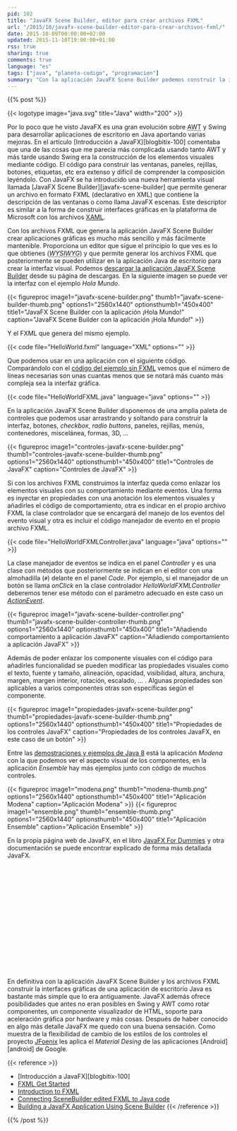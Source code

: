 ```yaml
---
pid: 102
title: "JavaFX Scene Builder, editor para crear archivos FXML"
url: "/2015/10/javafx-scene-builder-editor-para-crear-archivos-fxml/"
date: 2015-10-09T00:00:00+02:00
updated: 2015-11-10T19:00:00+01:00
rss: true
sharing: true
comments: true
language: "es"
tags: ["java", "planeta-codigo", "programacion"]
summary: "Con la aplicación JavaFX Scene Builder podemos construir la interfaz gráfica de una aplicación de escritorio Java de forma más sencilla. JavaFX Scene Builder genera archivos descriptores FXML que podemos cargar en la aplicación evitando la tediosa y no sencilla tarea de construir la interfaz gráfica mediante código. En el artículo comento la aplicación JavaFX Scene Builder, como usar los archivos FXML en una aplicación de escritorio, como asociar manejadores de eventos y como cambiar las propiedades de los controles."
---
```


{{% post %}}

{{< logotype image="java.svg" title="Java" width="200" >}}

Por lo poco que he visto JavaFX es una gran evolución sobre <abbr title="Abstract Window Toolkit">AWT</abbr> y Swing para desarrollar aplicaciones de escritorio en Java aportando varias mejoras. En el artículo [Introducción a JavaFX][blogbitix-100] comentaba que una de las cosas que me parecía más complicada usando tanto AWT y más tarde usando Swing era la construcción de los elementos visuales mediante código. El código para construir las ventanas, paneles, rejillas, botones, etiquetas, etc era extenso y difícil de comprender la composición leyéndolo. Con JavaFX se ha introducido una nueva herramienta visual llamada [JavaFX Scene Builder][javafx-scene-builder] que permite generar un archivo en formato FXML (declarativo en XML) que contiene la descripción de las ventanas o como llama JavaFX escenas. Este descriptor es similar a la forma de construir interfaces gráficas en la plataforma de Microsoft con los archivos [XAML](https://msdn.microsoft.com/en-us/library/cc295302.aspx).

Con los archivos FXML que genera la aplicación JavaFX Scene Builder crear aplicaciones gráficas es mucho más sencillo y más fácilmente mantenible. Proporciona un editor que sigue el principio lo que ves es lo que obtienes (<abbr title="What You See Is What You Get">_WYSIWYG_</abbr>) y que permite generar los archivos FXML que posteriormente se pueden utilizar en la aplicación Java de escritorio para crear la interfaz visual. Podemos [descargar la aplicación JavaFX Scene Builder](https://www.oracle.com/technetwork/java/javase/downloads/javafxscenebuilder-1x-archive-2199384.html) desde su página de descargas. En la siguiente imagen se puede ver la interfaz con el ejemplo _Hola Mundo_.

{{< figureproc
    image1="javafx-scene-builder.png" thumb1="javafx-scene-builder-thumb.png" options1="2560x1440" optionsthumb1="450x400" title1="JavaFX Scene Builder con la aplicación ¡Hola Mundo!"
    caption="JavaFX Scene Builder con la aplicación ¡Hola Mundo!" >}}

Y el FXML que genera del mismo ejemplo.

{{< code file="HelloWorld.fxml" language="XML" options="" >}}

Que podemos usar en una aplicación con el siguiente código. Comparándolo con el [código del ejemplo sin FXML](https://github.com/picodotdev/blog-ejemplos/blob/master/HolaMundoJavaFX/src/main/java/io/github/picodotdev/javafx/HelloWorld.java) vemos que el número de líneas necesarias son unas cuantas menos que se notará más cuanto más compleja sea la interfaz gráfica.

{{< code file="HelloWorldFXML.java" language="java" options="" >}}

En la aplicación JavaFX Scene Builder disponemos de una amplia paleta de controles que podemos usar arrastrando y soltando para construir la interfaz, botones, _checkbox_, _radio buttons_, paneles, rejillas, menús, contenedores, miscelánea, formas, 3D, ...

{{< figureproc
    image1="controles-javafx-scene-builder.png" thumb1="controles-javafx-scene-builder-thumb.png" options1="2560x1440" optionsthumb1="450x400" title1="Controles de JavaFX"
    caption="Controles de JavaFX" >}}

Si con los archivos FXML construimos la interfaz queda como enlazar los elementos visuales con su comportamiento mediante eventos. Una forma es inyectar en propiedades con una anotación los elementos visuales y añadirles el código de comportamiento, otra es indicar en el propio archivo FXML la clase controlador que se encargará del manejo de los eventos del evento visual y otra es incluir el código manejador de evento en el propio archivo FXML.

{{< code file="HelloWorldFXMLController.java" language="java" options="" >}}

La clase manejador de eventos se indica en el panel _Controller_ y es una clase con métodos que posteriormente se indican en el editor con una almohadilla (<code>#</code>) delante en el panel _Code_. Por ejemplo, si el manejador de un botón se llama _onClick_ en la clase controlador _HelloWorldFXMLController_ deberemos tener ese método con el parámetro adecuado en este caso un [_ActionEvent_](https://docs.oracle.com/javase/8/javafx/api/javafx/event/ActionEvent.html).

{{< figureproc
    image1="javafx-scene-builder-controller.png" thumb1="javafx-scene-builder-controller-thumb.png" options1="2560x1440" optionsthumb1="450x400" title1="Añadiendo comportamiento a aplicación JavaFX"
    caption="Añadiendo comportamiento a aplicación JavaFX" >}}

Además de poder enlazar los componente visuales con el código para añadirles funcionalidad se pueden modificar las propiedades visuales como el texto, fuente y tamaño, alineación, opacidad, visibilidad, altura, anchura, margen, margen interior, rotación, escalado, ... . Algunas propiedades son aplicables a varios componentes otras son específicas según el componente.

{{< figureproc
    image1="propiedades-javafx-scene-builder.png" thumb1="propiedades-javafx-scene-builder-thumb.png" options1="2560x1440" optionsthumb1="450x400" title1="Propiedades de los controles JavaFX"
    caption="Propiedades de los controles JavaFX, en este caso de un botón" >}}

Entre las [demostraciones y ejemplos de Java 8](https://www.oracle.com/technetwork/java/javase/downloads/index.html) está la aplicación _Modena_ con la que podemos ver el aspecto visual de los componentes, en la aplicación _Ensemble_ hay más ejemplos junto con código de muchos controles.

{{< figureproc
    image1="modena.png" thumb1="modena-thumb.png" options1="2560x1440" optionsthumb1="450x400" title1="Aplicación Modena"
    caption="Aplicación Modena" >}}
{{< figureproc
    image1="ensemble.png" thumb1="ensemble-thumb.png" options1="2560x1440" optionsthumb1="450x400" title1="Aplicación Ensemble"
    caption="Aplicación Ensemble" >}}

En la propia página web de JavaFX, en el libro <a href="https://www.amazon.es/gp/product/1118385349/ref=as_li_ss_tl?ie=UTF8&camp=3626&creative=24822&creativeASIN=1118385349&linkCode=as2&tag=blobit-21">JavaFX For Dummies</a><img src="https://ir-es.amazon-adsystem.com/e/ir?t=blobit-21&l=as2&o=30&a=1118385349" width="1" height="1" border="0" alt="" style="border:none !important; margin:0px !important;" /> y otra documentación se puede encontrar explicado de forma más detallada JavaFX.

<div class="media-amazon">
    <iframe data-src="https://rcm-eu.amazon-adsystem.com/e/cm?lt1=_blank&bc1=000000&IS2=1&bg1=FFFFFF&fc1=000000&lc1=0000FF&t=blobit-21&o=30&p=8&l=as4&m=amazon&f=ifr&ref=ss_til&asins=1118385349&internal=1" style="width:120px;height:240px;" scrolling="no" marginwidth="0" marginheight="0" frameborder="0" class="lozad"></iframe>
</div>

En definitiva con la aplicación JavaFX Scene Builder y los archivos FXML construir la interfaces gráficas de una aplicación de escritorio Java es bastante más simple que lo era antiguamente. JavaFX además ofrece posibilidades que antes no eran posibles en Swing y AWT como rotar componentes, un componente visualizador de HTML, soporte para aceleración gráfica por hardware y más cosas. Después de haber conocido en algo más detalle JavaFX me quedo con una buena sensación. Como muestra de la flexibilidad de cambio de los estilos de los controles el proyecto [JFoenix](http://www.jfoenix.com/) les aplica el _Material Desing_ de las aplicaciones [Android][android] de Google.

{{< reference >}}
* [Introducción a JavaFX][blogbitix-100]
* [FXML Get Started](https://docs.oracle.com/javafx/2/fxml_get_started/jfxpub-fxml_get_started.htm)
* [Introduction to FXML](https://docs.oracle.com/javafx/2/api/javafx/fxml/doc-files/introduction_to_fxml.html)
* [Connecting SceneBuilder edited FXML to Java code](https://blogs.oracle.com/jmxetc/entry/connecting_scenebuilder_edited_fxml_to)
* [Building a JavaFX Application Using Scene Builder](https://docs.oracle.com/javase/8/scene-builder-2/get-started-tutorial/jfxsb-get_started.htm#JSBGS101)
{{< /reference >}}

{{% /post %}}
